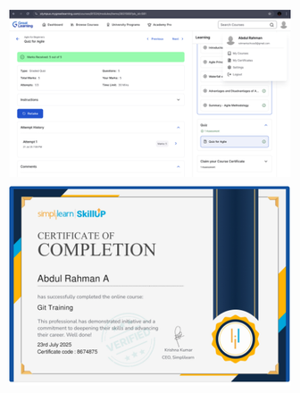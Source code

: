 ![img alt](https://github.com/abdulrahman-dot/5026039_Abdul-Rahman/blob/84c0b434a545552b95dd9ec7cbb8ff8d42a497ee/SDLC/Great%20Learning.jpg)

![img alt](https://github.com/abdulrahman-dot/5026039_Abdul-Rahman/blob/0b8ae7e4faa140c624fcadea3732f54583bd1e81/SDLC/Simplilearn.jpg)
